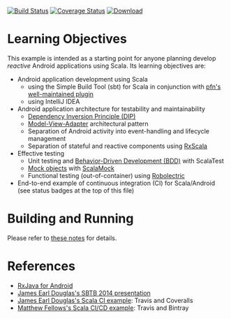 [![Build Status](https://travis-ci.org/LoyolaChicagoCode/clickcounter-android-rxscala.svg?branch=master)](https://travis-ci.org/LoyolaChicagoCode/clickcounter-android-rxscala) 
[![Coverage Status](https://img.shields.io/coveralls/LoyolaChicagoCode/clickcounter-android-rxscala.svg)](https://coveralls.io/r/LoyolaChicagoCode/clickcounter-android-rxscala) 
[![Download](https://api.bintray.com/packages/loyolachicagocode/generic/clickcounter-android-rxscala/images/download.svg) ](https://bintray.com/loyolachicagocode/generic/clickcounter-android-rxscala/_latestVersion)

# Learning Objectives

This example is intended as a starting point for anyone planning develop
*reactive* Android applications using Scala. Its learning objectives are:

- Android application development using Scala
    - using the Simple Build Tool (sbt) for Scala in conjunction with 
      [pfn's well-maintained plugin](https://github.com/pfn/android-sdk-plugin)
    - using IntelliJ IDEA
- Android application architecture for testability and maintainability
    - [Dependency Inversion Principle (DIP)](http://en.wikipedia.org/wiki/Dependency_inversion_principle)
    - [Model-View-Adapter](http://en.wikipedia.org/wiki/Model-view-adapter) architectural pattern
    - Separation of Android activity into event-handling and lifecycle management
    - Separation of stateful and reactive components using [RxScala](http://rxscala.github.io)
- Effective testing
    - Unit testing and [Behavior-Driven Development (BDD)](http://en.wikipedia.org/wiki/Behavior-driven_development) 
      with ScalaTest
    - [Mock objects](http://en.wikipedia.org/wiki/Mock_object) with [ScalaMock](http://scalamock.org/)
    - Functional testing (out-of-container) using [Robolectric](http://robolectric.org/)
- End-to-end example of continuous integration (CI) for Scala/Android (see status badges at the top of this file)

# Building and Running

Please refer to [these notes](http://lucoodevcourse.github.io/notes/scalaandroiddev.html) for details.

# References

- [RxJava for Android](http://code.hootsuite.com/observing-observables-in-mobile-rxjava-for-android)
- [James Earl Douglas's SBTB 2014 presentation](https://www.youtube.com/watch?v=sZYAFWTyOlE)
- [James Earl Douglas's Scala CI example](https://github.com/earldouglas/scala-ci): Travis and Coveralls
- [Matthew Fellows's Scala CI/CD example](http://www.onegeek.com.au/scala/setting-up-travis-ci-for-scala): Travis and Bintray
